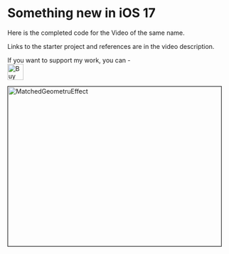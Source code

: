 # Something new in iOS 17

Here is the completed code for the Video of the same name.

Links to the starter project and references are in the video description.



If you want to support my work, you can - </br>
<a href='https://ko-fi.com/Z8Z22WRVG' target='_blank'><img height='36' style='border:0px;height:36px;' src='https://cdn.ko-fi.com/cdn/kofi3.png?v=2' border='0' alt='Buy Me a Coffee at ko-fi.com' /></a>

<a href="http://www.youtube.com/watch?feature=player_embedded&v=euia2GkPo7U
" target="_blank"><img src="http://img.youtube.com/vi/euia2GkPo7U/0.jpg" 
alt="MatchedGeometruEffect" width="480" height="360" border="1" /></a>



